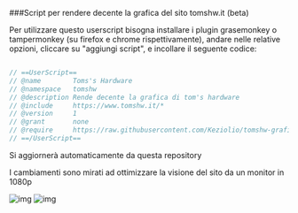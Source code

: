 ###Script per rendere decente la grafica del sito tomshw.it (beta)

Per utilizzare questo userscript bisogna installare i plugin grasemonkey o tampermonkey (su firefox e chrome rispettivamente), andare nelle relative opzioni, cliccare su "aggiungi script", e incollare il seguente codice:

```javascript

// ==UserScript==
// @name        Toms's Hardware 
// @namespace   tomshw
// @description Rende decente la grafica di tom's hardware
// @include     https://www.tomshw.it/*
// @version     1
// @grant       none
// @require     https://raw.githubusercontent.com/Keziolio/tomshw-grafica/master/main.js
// ==/UserScript==

```

Si aggiornerà automaticamente da questa repository

I cambiamenti sono mirati ad ottimizzare la visione del sito da un monitor in 1080p


![img](http://i.imgur.com/DEThsqU.png)
![img](http://i.imgur.com/pegQHS9.png)

